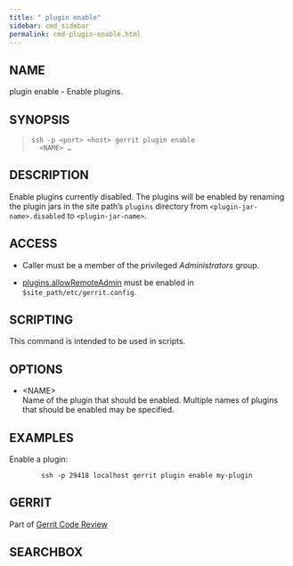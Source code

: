 ```yaml
---
title: " plugin enable"
sidebar: cmd_sidebar
permalink: cmd-plugin-enable.html
---
```

## NAME

plugin enable - Enable plugins.

## SYNOPSIS

> 
> 
>     ssh -p <port> <host> gerrit plugin enable
>       <NAME> …

## DESCRIPTION

Enable plugins currently disabled. The plugins will be enabled by
renaming the plugin jars in the site path’s `plugins` directory from
`<plugin-jar-name>.disabled` to `<plugin-jar-name>`.

## ACCESS

  - Caller must be a member of the privileged *Administrators*
    group.

  - [plugins.allowRemoteAdmin](config-gerrit.html#plugins.allowRemoteAdmin)
    must be enabled in `$site_path/etc/gerrit.config`.

## SCRIPTING

This command is intended to be used in scripts.

## OPTIONS

  - \<NAME\>  
    Name of the plugin that should be enabled. Multiple names of plugins
    that should be enabled may be specified.

## EXAMPLES

Enable a plugin:

``` 
        ssh -p 29418 localhost gerrit plugin enable my-plugin
```

## GERRIT

Part of [Gerrit Code Review](index.html)

## SEARCHBOX

